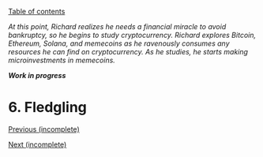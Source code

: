 [Table of contents](./README.md#table-of-contents)

*At this point, Richard realizes he needs a financial miracle to avoid bankruptcy, so he begins to study cryptocurrency. Richard explores Bitcoin, Ethereum, Solana, and memecoins as he ravenously consumes any resources he can find on cryptocurrency. As he studies, he starts making microinvestments in memecoins.*

***Work in progress***


# 6. Fledgling

[Previous (incomplete)](./5.destitution.md)

[Next (incomplete)](./7.stabilization.md)
